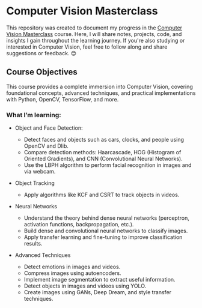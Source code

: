 # Computer Vision Masterclass
This repository was created to document my progress in the [Computer Vision Masterclass](https://www.udemy.com/course/computer-vision-masterclass/) course. Here, I will share notes, projects, code, and insights I gain throughout the learning journey. If you're also studying or interested in Computer Vision, feel free to follow along and share suggestions or feedback. 😊

## Course Objectives
This course provides a complete immersion into Computer Vision, covering foundational concepts, advanced techniques, and practical implementations with Python, OpenCV, TensorFlow, and more.

### What I’m learning:
- Object and Face Detection:
    - Detect faces and objects such as cars, clocks, and people using OpenCV and Dlib.
    - Compare detection methods: Haarcascade, HOG (Histogram of Oriented Gradients), and CNN (Convolutional Neural Networks).
    - Use the LBPH algorithm to perform facial recognition in images and via webcam.

- Object Tracking
    - Apply algorithms like KCF and CSRT to track objects in videos.

- Neural Networks
    - Understand the theory behind dense neural networks (perceptron, activation functions, backpropagation, etc.).
    - Build dense and convolutional neural networks to classify images.
    - Apply transfer learning and fine-tuning to improve classification results.

- Advanced Techniques
    - Detect emotions in images and videos.
    - Compress images using autoencoders.
    - Implement image segmentation to extract useful information.
    - Detect objects in images and videos using YOLO.
    - Create images using GANs, Deep Dream, and style transfer techniques.